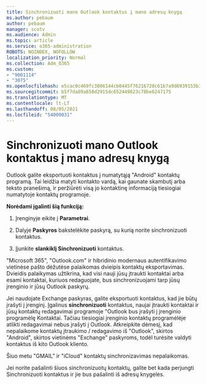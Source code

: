 ```yaml
---
title: Sinchronizuoti mano Outlook kontaktus į mano adresų knygą
ms.author: pebaum
author: pebaum
manager: scotv
ms.audience: Admin
ms.topic: article
ms.service: o365-administration
ROBOTS: NOINDEX, NOFOLLOW
localization_priority: Normal
ms.collection: Adm_O365
ms.custom:
- "9001114"
- "3075"
ms.openlocfilehash: e5cac0c469fc3086144cb0445f76216728c61b7a9d6939153b36aacfde095b08
ms.sourcegitcommit: b5f7da89a650d2915dc652449623c78be6247175
ms.translationtype: MT
ms.contentlocale: lt-LT
ms.lasthandoff: 08/05/2021
ms.locfileid: "54009031"
---
```

# <a name="sync-my-outlook-contacts-to-my-address-book"></a>Sinchronizuoti mano Outlook kontaktus į mano adresų knygą

Outlook galite eksportuoti kontaktus į numatytąją "Android" kontaktų programą. Tai leidžia matyti kontakto vardą, kai gaunate skambutį arba teksto pranešimą, ir peržiūrėti visą jo kontaktinę informaciją tiesiogiai numatytoje kontaktų programoje.
 
**Norėdami įgalinti šią funkciją:**
 
1. Įrenginyje eikite į **Parametrai**.

2. Dalyje **Paskyros** bakstelėkite paskyrą, su kurią norite sinchronizuoti kontaktus.

3. Įjunkite **slankiklį Sinchronizuoti** kontaktus.
 
"Microsoft 365", "Outlook.com" ir hibridinio modernaus autentifikavimo vietinėse pašto dėžutėse palaikomas dvieipis kontaktų eksportavimas. Dvieidis palaikymas užtikrina, kad visi nauji jūsų įtraukti kontaktai arba esami kontaktai, kuriuos redaguojate, bus sinchronizuojami tarp jūsų įrenginio ir jūsų Outlook paskyrų.
 
Jei naudojate Exchange paskyras, galite eksportuoti kontaktus, kad jie būtų įrašyti į įrenginį. Įgalinus **sinchronizuoti** kontaktus, naujai įtraukti kontaktai ir jūsų kontaktų redagavimai programoje "Outlook bus įrašyti į įrenginio programėlę Kontaktai. Tačiau tiesiogiai įrenginio kontaktų programėlėje atlikti redagavimai nebus įrašyti į Outlook. Atkreipkite dėmesį, kad nepalaikome kontaktų įtraukimo / redagavimo iš "Outlook", skirtos "Android", skirtos vietinėms "Exchange" paskyroms, todėl turėsite valdyti kontaktus iš kito Outlook kliento.
 
Šiuo metu "GMAIL" ir "iCloud" kontaktų sinchronizavimas nepalaikomas.
 
Jei norite pašalinti šiuos sinchronizuotų kontaktų,  galite bet kada perjungti Sinchronizuoti kontaktus ir jie bus pašalinti iš adresų knygelės.

